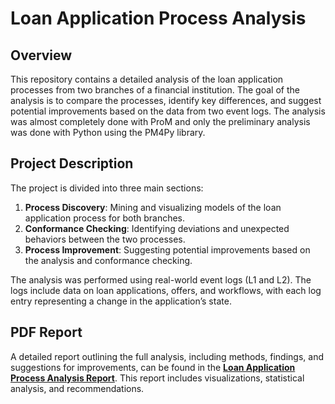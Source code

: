 # Loan Application Process Analysis

## Overview

This repository contains a detailed analysis of the loan application processes from two branches of a financial institution. The goal of the analysis is to compare the processes, identify key differences, and suggest potential improvements based on the data from two event logs. The analysis was almost completely done with ProM and only the preliminary analysis was done with Python using the PM4Py library. 

## Project Description

The project is divided into three main sections:
1. **Process Discovery**: Mining and visualizing models of the loan application process for both branches.
2. **Conformance Checking**: Identifying deviations and unexpected behaviors between the two processes.
3. **Process Improvement**: Suggesting potential improvements based on the analysis and conformance checking.

The analysis was performed using real-world event logs (L1 and L2). The logs include data on loan applications, offers, and workflows, with each log entry representing a change in the application’s state.

## PDF Report

A detailed report outlining the full analysis, including methods, findings, and suggestions for improvements, can be found in the [**Loan Application Process Analysis Report**](./Report%20of%20Loan%20Process.pdf). This report includes visualizations, statistical analysis, and recommendations.

